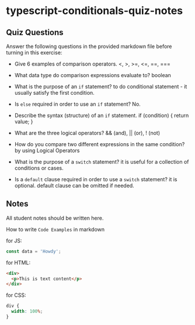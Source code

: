 # typescript-conditionals-quiz-notes

## Quiz Questions

Answer the following questions in the provided markdown file before turning in this exercise:

- Give 6 examples of comparison operators.
  <, >, >=, <=, ==, ===

- What data type do comparison expressions evaluate to?
  boolean

- What is the purpose of an `if` statement?
  to do conditional statement - it usually satisfy the first condition.

- Is `else` required in order to use an `if` statement?
  No.

- Describe the syntax (structure) of an `if` statement.
  if (condition) {
  return value;
  }

- What are the three logical operators?
  && (and), || (or), ! (not)

- How do you compare two different expressions in the same condition?
  by using Logical Operators

- What is the purpose of a `switch` statement?
  it is useful for a collection of conditions or cases.

- Is a `default` clause required in order to use a `switch` statement?
  it is optional. default clause can be omitted if needed.

## Notes

All student notes should be written here.

How to write `Code Examples` in markdown

for JS:

```javascript
const data = 'Howdy';
```

for HTML:

```html
<div>
  <p>This is text content</p>
</div>
```

for CSS:

```css
div {
  width: 100%;
}
```
